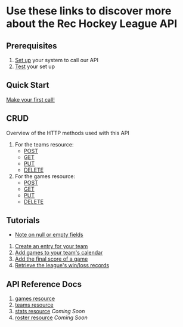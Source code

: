 # Use these links to discover more about the Rec Hockey League API

## Prerequisites
1. [Set up](prerequisites.md) your system to call our API
2. [Test](test-system.md) your set up

## Quick Start
[Make your first call!](quick-start.md)

## CRUD
Overview of the HTTP methods used with this API
1. For the teams resource:
    - [POST](post-team.md)
    - [GET](get-teams.md)
    - [PUT](put-teams.md)
    - [DELETE](delete-teams.md)
2. For the games resource:
    - [POST](post-games.md)
    - [GET](get-games.md)
    - [PUT](put-games.md)
    - [DELETE](delete-games.md)

## Tutorials
- [Note on null or empty fields](tut-null-fields.md)
1. [Create an entry for your team](tut-create-team.md)
2. [Add games to your team's calendar](tut-add-games.md)
3. [Add the final score of a game](tut-add-score.md)
4. [Retrieve the league's win/loss records](tut-get-wins.md)

## API Reference Docs
1. [games resource](res-games.md)
2. [teams resource](res-teams.md)
3. [stats resource](res-stats.md)  _Coming Soon_
4. [roster resource](res-roster.md)  _Coming Soon_
